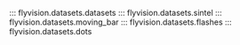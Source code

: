 ::: flyvision.datasets.datasets
::: flyvision.datasets.sintel
::: flyvision.datasets.moving_bar
::: flyvision.datasets.flashes
::: flyvision.datasets.dots
